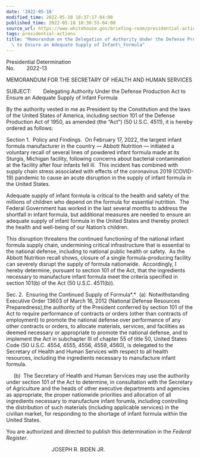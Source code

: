 ```yaml
---
date: '2022-05-18'
modified_time: 2022-05-18 18:37:17-04:00
published_time: 2022-05-18 18:36:55-04:00
source_url: https://www.whitehouse.gov/briefing-room/presidential-actions/2022/05/18/memorandum-on-the-delegation-of-authority-under-the-defense-production-act-to-ensure-an-adequate-supply-of-infant-formula/
tags: presidential-actions
title: "Memorandum on the Delegation of Authority Under the Defense Production Act\
  \ to Ensure an Adequate Supply of Infant\_Formula"
---
```

 
Presidential Determination  
No.        2022-13

MEMORANDUM FOR THE SECRETARY OF HEALTH AND HUMAN SERVICES

SUBJECT:        Delegating Authority Under the Defense Production Act to
Ensure an Adequate Supply of Infant Formula

By the authority vested in me as President by the Constitution and the
laws of the United States of America, including section 101 of the
Defense Production Act of 1950, as amended (the “Act”) (50 U.S.C. 4511),
it is hereby ordered as follows:

Section 1.  Policy and Findings.  On February 17, 2022, the largest
infant formula manufacturer in the country — Abbott Nutrition —
initiated a voluntary recall of several lines of powdered infant formula
made at its Sturgis, Michigan facility, following concerns about
bacterial contamination at the facility after four infants fell ill. 
This incident has combined with supply chain stress associated with
effects of the coronavirus 2019 (COVID-19) pandemic to cause an acute
disruption in the supply of infant formula in the United States. 

Adequate supply of infant formula is critical to the health and safety
of the millions of children who depend on the formula for essential
nutrition.  The Federal Government has worked in the last several months
to address the shortfall in infant formula, but additional measures are
needed to ensure an adequate supply of infant formula in the United
States and thereby protect the health and well-being of our Nation’s
children. 

This disruption threatens the continued functioning of the national
infant formula supply chain, undermining critical infrastructure that is
essential to the national defense, including to national public health
or safety.  As the Abbott Nutrition recall shows, closure of a single
formula-producing facility can severely disrupt the supply of formula
nationwide.  Accordingly, I hereby determine, pursuant to section 101 of
the Act, that the ingredients necessary to manufacture infant formula
meet the criteria specified in section 101(b) of the Act (50 U.S.C.
4511(b)).

Sec. 2.  Ensuring the Continued Supply of Formula*.*  (a) 
Notwithstanding Executive Order 13603 of March 16, 2012 (National
Defense Resources Preparedness),the authority of the President conferred
by section 101 of the Act to require performance of contracts or orders
(other than contracts of employment) to promote the national defense
over performance of any other contracts or orders, to allocate
materials, services, and facilities as deemed necessary or appropriate
to promote the national defense, and to implement the Act in subchapter
III of chapter 55 of title 50, United States Code (50 U.S.C. 4554, 4555,
4556, 4559, 4560), is delegated to the Secretary of Health and Human
Services with respect to all health resources, including the ingredients
necessary to manufacture infant formula.

     (b)  The Secretary of Health and Human Services may use the
authority under section 101 of the Act to determine, in consultation
with the Secretary of Agriculture and the heads of other executive
departments and agencies as appropriate, the proper nationwide
priorities and allocation of all ingredients necessary to manufacture
infant forumla, including controlling the distribution of such materials
(including applicable services) in the civilian market, for responding
to the shortage of infant formula within the United States.

You are authorized and directed to publish this determination in the
*Federal Register*.

                               JOSEPH R. BIDEN JR.
